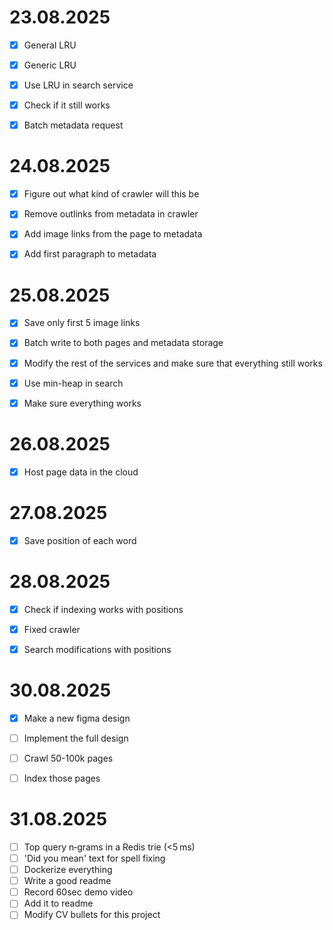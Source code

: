 # 23.08.2025
- [x] General LRU
- [x] Generic LRU
- [x] Use LRU in search service
- [x] Check if it still works
- [x] Batch metadata request


# 24.08.2025
- [x] Figure out what kind of crawler will this be
- [x] Remove outlinks from metadata in crawler
- [x] Add image links from the page to metadata
- [x] Add first paragraph to metadata



# 25.08.2025
- [x] Save only first 5 image links
- [x] Batch write to both pages and metadata storage
- [x] Modify the rest of the services and make sure that everything still works
- [x] Use min-heap in search
- [x] Make sure everything works


# 26.08.2025
- [x] Host page data in the cloud

# 27.08.2025
- [x] Save position of each word


# 28.08.2025
- [x] Check if indexing works with positions
- [x] Fixed crawler 
- [x] Search modifications with positions



# 30.08.2025
- [x] Make a new figma design 
- [ ] Implement the full design
- [ ] Crawl 50-100k pages
- [ ] Index those pages


# 31.08.2025
- [ ] Top query n‑grams in a Redis trie (<5 ms)
- [ ] 'Did you mean' text for spell fixing
- [ ] Dockerize everything
- [ ] Write a good readme
- [ ] Record 60sec demo video
- [ ] Add it to readme
- [ ] Modify CV bullets for this project
